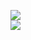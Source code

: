 [![](https://img.shields.io/badge/Made%20With-Github%20Spray-lightgrey.svg?style=for-the-badge&logo=github)](https://github.com/Annihil/github-spray#4441)  
[![](https://i.imgur.com/2DrTn0Z.gif)](https://github.com/Annihil/github-spray)
